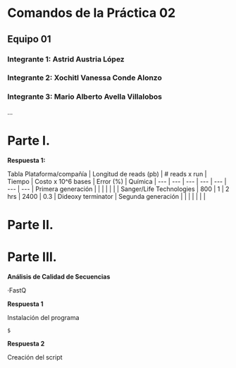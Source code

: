 
# Comandos de la Práctica 02
## Equipo 01 
### Integrante 1: Astrid Austria López
### Integrante 2: Xochitl Vanessa Conde Alonzo 
### Integrante 3: Mario Alberto Avella Villalobos
...

# Parte I. 

**Respuesta 1:**

Tabla
Plataforma/compañía | Longitud de reads (pb) | # reads x run | Tiempo | Costo x 10^6 bases | Error (%) | Química |
--- | --- | --- | --- | --- | --- | --- |
Primera generación | | | | | | |
Sanger/Life Technologies | 800 | 1 | 2 hrs | 2400 | 0.3 | Dideoxy terminator |
Segunda generación | | | | | | |


# Parte II.


# Parte III.
**Análisis de Calidad de Secuencias**

·FastQ

**Respuesta 1**

Instalación del programa
```
$ 
```

**Respuesta 2**

Creación del script
